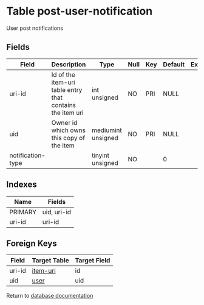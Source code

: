 Table post-user-notification
===========

User post notifications

Fields
------

| Field             | Description                                               | Type               | Null | Key | Default | Extra |
| ----------------- | --------------------------------------------------------- | ------------------ | ---- | --- | ------- | ----- |
| uri-id            | Id of the item-uri table entry that contains the item uri | int unsigned       | NO   | PRI | NULL    |       |
| uid               | Owner id which owns this copy of the item                 | mediumint unsigned | NO   | PRI | NULL    |       |
| notification-type |                                                           | tinyint unsigned   | NO   |     | 0       |       |

Indexes
------------

| Name | Fields |
|------|--------|
| PRIMARY | uid, uri-id |
| uri-id | uri-id |

Foreign Keys
------------

| Field | Target Table | Target Field |
|-------|--------------|--------------|
| uri-id | [item-uri](help/database/db_item-uri) | id |
| uid | [user](help/database/db_user) | uid |

Return to [database documentation](help/database)
